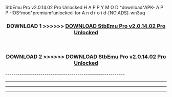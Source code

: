  StbEmu Pro v2.0.14.02 Pro Unlocked  H A P P Y M O D ^download^APK- A P P -IOS^mod^premium^unlocked-for A n d r o i d-[NO.ADS]-wn3uq



<div align="center">

<h3>DOWNLOAD 1 >>>>>> <a href="https://en-mod.web.app/?en= StbEmu Pro v2.0.14.02 Pro Unlocked ">DOWNLOAD StbEmu Pro v2.0.14.02 Pro Unlocked  </a></h3><br>

<h3>DOWNLOAD 2 >>>>>> <a href="https://en-mod.web.app/?en= StbEmu Pro v2.0.14.02 Pro Unlocked ">DOWNLOAD StbEmu Pro v2.0.14.02 Pro Unlocked  </a></h3>

</div>
----------------------------------------------------------

----------------------------------------------------------

----------------------------------------------------------

----------------------------------------------------------



